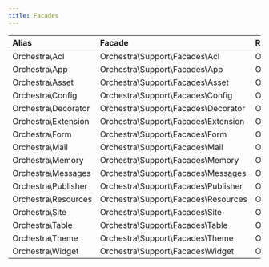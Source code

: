 ```yaml
---
title: Facades
---
```


Alias                 | Facade                                | Root Accessor
:---------------------|:--------------------------------------|:---------------------------------------
Orchestra\Acl         | Orchestra\Support\Facades\Acl         | Orchestra\Auth\Acl\Environment
Orchestra\App         | Orchestra\Support\Facades\App         | Orchestra\Foundation\Application
Orchestra\Asset       | Orchestra\Support\Facades\Asset       | Orchestra\Asset\Environment
Orchestra\Config      | Orchestra\Support\Facades\Config      | Orchestra\Extension\ConfigManager
Orchestra\Decorator   | Orchestra\Support\Facades\Decorator   | Orchestra\View\Decorator
Orchestra\Extension   | Orchestra\Support\Facades\Extension   | Orchestra\Extension\Environment
Orchestra\Form        | Orchestra\Support\Facades\Form        | Orchestra\Html\Form\Environment
Orchestra\Mail        | Orchestra\Support\Facades\Mail        | Orchestra\Foundation\Mail
Orchestra\Memory      | Orchestra\Support\Facades\Memory      | Orchestra\Memory\MemoryManager
Orchestra\Messages    | Orchestra\Support\Facades\Messages    | Orchestra\Support\Messages
Orchestra\Publisher   | Orchestra\Support\Facades\Publisher   | Orchestra\Foundation\Publisher\PublisherManager
Orchestra\Resources   | Orchestra\Support\Facades\Resources   | Orchestra\Resources\Environment
Orchestra\Site        | Orchestra\Support\Facades\Site        | Orchestra\Foundation\Site
Orchestra\Table       | Orchestra\Support\Facades\Table       | Orchestra\Html\Table\Environment
Orchestra\Theme       | Orchestra\Support\Facades\Theme       | Orchestra\View\Theme\ThemeManager
Orchestra\Widget      | Orchestra\Support\Facades\Widget      | Orchestra\Widget\WidgetManager
